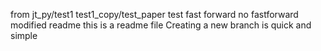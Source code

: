 from jt_py/test1
test1_copy/test_paper
test
fast forward
no fastforward
modified readme
this is a readme file
Creating a new branch is quick and simple
